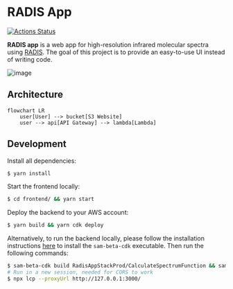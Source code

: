 # RADIS App

[![Actions Status](https://github.com/suzil/radis-app/workflows/GH/badge.svg)](https://github.com/suzil/radis-app/actions)

**RADIS app** is a web app for high-resolution infrared molecular spectra using [RADIS](https://github.com/radis/radis). The goal of this project is to provide an easy-to-use UI instead of writing code.

![image](https://user-images.githubusercontent.com/16088743/103406077-b2457100-4b59-11eb-82c0-e4de027a91c4.png)

## Architecture

```mermaid
flowchart LR
    user[User] --> bucket[S3 Website]
    user --> api[API Gateway] --> lambda[Lambda]
```

## Development

Install all dependencies:

```sh
$ yarn install
```

Start the frontend locally:

```sh
$ cd frontend/ && yarn start
```

Deploy the backend to your AWS account:

```sh
$ yarn build && yarn cdk deploy
```

Alternatively, to run the backend locally, please follow the installation instructions [here](https://docs.aws.amazon.com/serverless-application-model/latest/developerguide/serverless-cdk-getting-started.html) to install the `sam-beta-cdk` executable. Then run the following commands:

```sh
$ sam-beta-cdk build RadisAppStackProd/CalculateSpectrumFunction && sam-beta-cdk local start-api
# Run in a new session, needed for CORS to work
$ npx lcp --proxyUrl http://127.0.0.1:3000/
```
